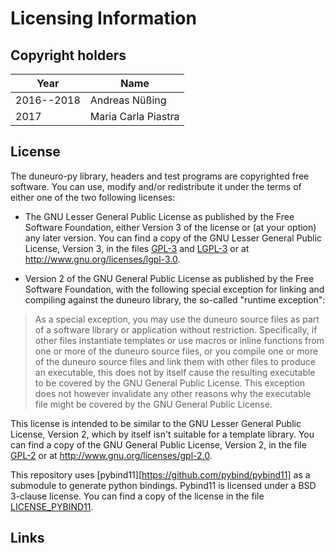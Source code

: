 Licensing Information
=====================

Copyright holders
-----------------

| Year       | Name                       |
|------------|----------------------------|
| 2016--2018 | Andreas Nüßing             |
| 2017       | Maria Carla Piastra        |

License
-------

The duneuro-py library, headers and test programs are copyrighted free software. You
can use, modify and/or redistribute it under the terms of either one of the two
following licenses:

* The GNU Lesser General Public License as published by the Free Software
  Foundation, either Version 3 of the license or (at your option) any later
  version. You can find a copy of the GNU Lesser General Public License, Version
  3, in the files [GPL-3][1] and [LGPL-3][2] or at http://www.gnu.org/licenses/lgpl-3.0.

* Version 2 of the GNU General Public License as published by the Free Software
  Foundation, with the following special exception for linking and compiling
  against the duneuro library, the so-called "runtime exception":

>   As a special exception, you may use the duneuro source files as part of a
>   software library or application without restriction.  Specifically, if other
>   files instantiate templates or use macros or inline functions from one or
>   more of the duneuro source files, or you compile one or more of the duneuro
>   source files and link them with other files to produce an executable, this
>   does not by itself cause the resulting executable to be covered by the GNU
>   General Public License.  This exception does not however invalidate any
>   other reasons why the executable file might be covered by the GNU General
>   Public License.

  This license is intended to be similar to the GNU Lesser General Public
  License, Version 2, which by itself isn't suitable for a template library. You
  can find a copy of the GNU General Public License, Version 2, in the file
  [GPL-2][3] or at http://www.gnu.org/licenses/gpl-2.0.

This repository uses [pybind11][https://github.com/pybind/pybind11] as a submodule
to generate python bindings. Pybind11 is licensed under a BSD 3-clause license.
You can find a copy of the license in the file [LICENSE_PYBIND11][4].


Links
-----

[1]: GPL-3
[2]: LGPL-3
[3]: GPL-2
[4]: LICENSE_PYBIND11
